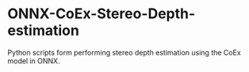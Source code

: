 # ONNX-CoEx-Stereo-Depth-estimation
Python scripts form performing stereo depth estimation using the CoEx model in ONNX.
